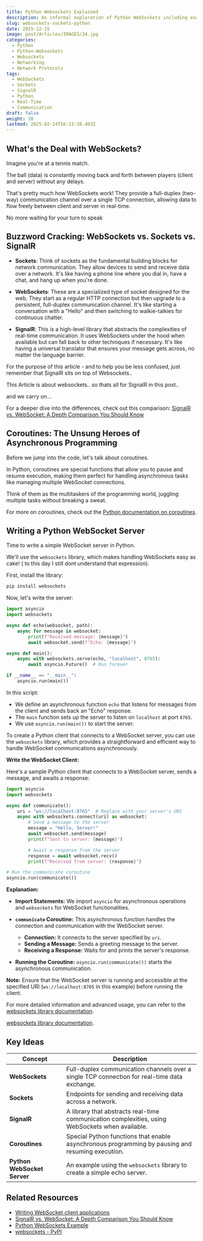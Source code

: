 ```yaml
---
title: Python Websockets Explained
description: An informal exploration of Python WebSockets including example
slug: websockets-sockets-python
date: 2015-12-15
image: post/Articles/IMAGES/24.jpg
categories:
  - Python
  - Python-Websockets
  - Websockets
  - Networking
  - Network Protocols
tags:
  - WebSockets
  - Sockets
  - SignalR
  - Python
  - Real-Time
  - Communication
draft: false
weight: 30
lastmod: 2025-02-14T16:23:38.403Z
---
```

<!--
# WebSockets, Sockets, and SignalR: A Fun Dive into Real-Time Communication with Python

Hey there, fellow nerd! 

Ready to embark on a journey through the wild world of real-time communication? 

Grab your virtual backpack, and let's explore WebSockets, Sockets, and SignalR. We'll even get our hands dirty with a Python WebSocket server example. And don't worry, we'll keep things light with some jokes and funny images along the way!
-->

## What's the Deal with WebSockets?

Imagine you're at a tennis match.

The ball (data) is constantly moving back and forth between players (client and server) without any delays.

That's pretty much how WebSockets work! They provide a full-duplex (two-way) communication channel over a single TCP connection, allowing data to flow freely between client and server in real-time.

No more waiting for your turn to speak

## Buzzword Cracking: WebSockets vs. Sockets vs. SignalR

* **Sockets**: Think of sockets as the fundamental building blocks for network communication. They allow devices to send and receive data over a network. It's like having a phone line where you dial in, have a chat, and hang up when you're done.

* **WebSockets**: These are a specialized type of socket designed for the web. They start as a regular HTTP connection but then upgrade to a persistent, full-duplex communication channel. It's like starting a conversation with a "Hello" and then switching to walkie-talkies for continuous chatter.

* **SignalR**: This is a high-level library that abstracts the complexities of real-time communication. It uses WebSockets under the hood when available but can fall back to other techniques if necessary. It's like having a universal translator that ensures your message gets across, no matter the language barrier.

For the purpose of this article - and to help you be less confused, just remember that SignalR sits on top of Websockets..

This Article is about websockets.. so thats all for SignalR in this post..

and we carry on...

For a deeper dive into the differences, check out this comparison: [SignalR vs. WebSocket: A Depth Comparison You Should Know](https://apidog.com/blog/signalr-vs-websocket/)

## Coroutines: The Unsung Heroes of Asynchronous Programming

Before we jump into the code, let's talk about coroutines.

In Python, coroutines are special functions that allow you to pause and resume execution, making them perfect for handling asynchronous tasks like managing multiple WebSocket connections.

Think of them as the multitaskers of the programming world, juggling multiple tasks without breaking a sweat.

For more on coroutines, check out the [Python documentation on coroutines](https://docs.python.org/3/library/asyncio-task.html#coroutines).

## Writing a Python WebSocket Server

Time to write a simple WebSocket server in Python.

We'll use the `websockets` library, which makes handling WebSockets easy as cake! ( to this day I still dont understand that expression).

First, install the library:

```bash
pip install websockets
```

Now, let's write the server:

```python
import asyncio
import websockets

async def echo(websocket, path):
    async for message in websocket:
        print(f"Received message: {message}")
        await websocket.send(f"Echo: {message}")

async def main():
    async with websockets.serve(echo, "localhost", 8765):
        await asyncio.Future()  # Run forever

if __name__ == "__main__":
    asyncio.run(main())
```

In this script:

* We define an asynchronous function `echo` that listens for messages from the client and sends back an "Echo" response.
* The `main` function sets up the server to listen on `localhost` at port `8765`.
* We use `asyncio.run(main())` to start the server.

To create a Python client that connects to a WebSocket server, you can use the `websockets` library, which provides a straightforward and efficient way to handle WebSocket communications asynchronously.

**Write the WebSocket Client:**

Here's a sample Python client that connects to a WebSocket server, sends a message, and awaits a response:

```python
import asyncio
import websockets

async def communicate():
    uri = "ws://localhost:8765"  # Replace with your server's URI
    async with websockets.connect(uri) as websocket:
        # Send a message to the server
        message = "Hello, Server!"
        await websocket.send(message)
        print(f"Sent to server: {message}")

        # Await a response from the server
        response = await websocket.recv()
        print(f"Received from server: {response}")

# Run the communicate coroutine
asyncio.run(communicate())
```

**Explanation:**

* **Import Statements:** We import `asyncio` for asynchronous operations and `websockets` for WebSocket functionalities.

* **`communicate` Coroutine:** This asynchronous function handles the connection and communication with the WebSocket server.
  * **Connection:** It connects to the server specified by `uri`.
  * **Sending a Message:** Sends a greeting message to the server.
  * **Receiving a Response:** Waits for and prints the server's response.

* **Running the Coroutine:** `asyncio.run(communicate())` starts the asynchronous communication.

**Note:** Ensure that the WebSocket server is running and accessible at the specified URI (`ws://localhost:8765` in this example) before running the client.

For more detailed information and advanced usage, you can refer to the [websockets library documentation](https://websockets.readthedocs.io/en/stable/intro/tutorial1.html).

<!-- To test this server, you can use a WebSocket client or even write a simple one in Python. For more details, check out the 
-->

[websockets library documentation](https://pypi.org/project/websockets/).

## Key Ideas

| Concept                     | Description                                                                                      |
| --------------------------- | ------------------------------------------------------------------------------------------------ |
| **WebSockets**              | Full-duplex communication channels over a single TCP connection for real-time data exchange.     |
| **Sockets**                 | Endpoints for sending and receiving data across a network.                                       |
| **SignalR**                 | A library that abstracts real-time communication complexities, using WebSockets when available.  |
| **Coroutines**              | Special Python functions that enable asynchronous programming by pausing and resuming execution. |
| **Python WebSocket Server** | An example using the `websockets` library to create a simple echo server.                        |

## Related Resources

* [Writing WebSocket client applications](https://developer.mozilla.org/en-US/docs/Web/API/WebSockets_API/Writing_WebSocket_client_applications)
* [SignalR vs. WebSocket: A Depth Comparison You Should Know](https://apidog.com/blog/signalr-vs-websocket/)
* [Python WebSockets Example](https://pythonexamples.org/python-websockets-example/)
* [websockets - PyPI](https://pypi.org/project/websockets/)
